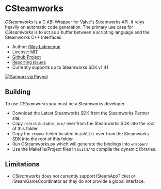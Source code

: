 CSteamworks
=======

_CSteamworks_ is a C ABI Wrapper for Valve's Steamworks API. It relys heavily on automatic code generation.
The primary use case for _CSteamworks_ is to act as a buffer between a scripting language and the Steamworks C++ Interfaces.

* Author: [Riley Labrecque](http://rileylabrecque.com)
* License: [MIT](http://www.opensource.org/licenses/mit-license.php)
* [Github Project](https://github.com/rlabrecque/CSteamworks)
* [Reporting Issues](https://github.com/rlabrecque/CSteamworks/issues)
* Currently supports up to Steamworks SDK v1.41

[![Support via Paypal](https://www.paypalobjects.com/en_US/i/btn/btn_donateCC_LG.gif)](https://www.paypal.com/cgi-bin/webscr?cmd=_s-xclick&hosted_button_id=9TH6ELMRD9NYU)

Building
--------

To use _CSteamworks_ you must be a Steamworks developer.

* Download the Latest Steamworks SDK from the Steamworks Partner site.
* Copy `redistibutable_bin/` over from the Steamworks SDK into the root of this folder.
* Copy the `steam/` folder located in `public/` over from the Steamworks SDK into the root of this folder.
* Run CSteamworks.py which will generate the bindings into `wrapper/`
* Use the Makefile/Project files in `build/` to compile the dynamic libraries.


Limitations
-----------

* _CSteamworks_ does not currently support ISteamAppTicket or ISteamGameCoordinator as they do not provide a global interface.
